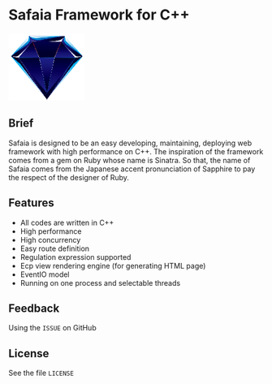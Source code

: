 # Safaia Framework for C++
![Safaia Logo](https://raw.githubusercontent.com/dsh0416/safaia-framework/master/doc/logo.png)

## Brief
Safaia is designed to be an easy developing, maintaining, deploying web framework with high performance on C++. The inspiration of the framework comes from a gem on Ruby whose name is Sinatra. So that, the name of Safaia comes from the Japanese accent pronunciation of Sapphire to pay the respect of the designer of Ruby.

## Features
- All codes are written in C++
- High performance
- High concurrency
- Easy route definition
- Regulation expression supported
- Ecp view rendering engine (for generating HTML page)
- EventIO model
- Running on one process and selectable threads

## Feedback
Using the `ISSUE` on GitHub


## License
See the file `LICENSE`